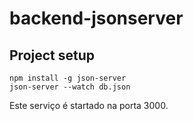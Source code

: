 # backend-jsonserver

## Project setup
```
npm install -g json-server
json-server --watch db.json
```

Este serviço é startado na porta 3000.


